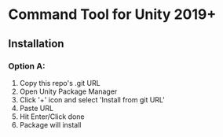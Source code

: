 # Command Tool for Unity 2019+

## Installation
### Option A:
1) Copy this repo's .git URL
2) Open Unity Package Manager
3) Click '+' icon and select 'Install from git URL'
4) Paste URL
5) Hit Enter/Click done
6) Package will install

